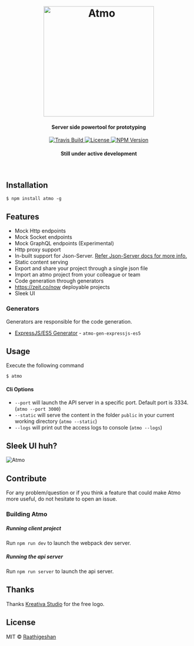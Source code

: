 <h1 align="center">
  <img src="https://raw.githubusercontent.com/Raathigesh/Atmo/master/docs/AtmoLogo.png" alt="Atmo" height="300">
   <br>
  <h4 align="center">Server side powertool for prototyping</h4>
</h1>

<p align="center">
  <a href="https://travis-ci.org/Raathigesh/Atmo">
    <img src="https://img.shields.io/travis/Raathigesh/Atmo.svg?style=flat-square"
         alt="Travis Build">
  </a>
  <a href="https://github.com/Raathigesh/Atmo/blob/master/LICENSE">
    <img src="https://img.shields.io/npm/l/express.svg?maxAge=2592000&style=flat-square"
         alt="License">
  </a>
  <a href="https://www.npmjs.com/package/atmo">
    <img src="https://img.shields.io/npm/v/atmo.svg?style=flat-square"
         alt="NPM Version">
  </a>
   <h4 align="center">Still under active development</h4>
</p>
<br>


## Installation
```
$ npm install atmo -g
```
## Features
- Mock Http endpoints
- Mock Socket endpoints
- Mock GraphQL endpoints (Experimental)
- Http proxy support
- In-built support for Json-Server. [Refer Json-Server docs for more info.](https://github.com/typicode/json-server)
- Static content serving 
- Export and share your project through a single json file
- Import an atmo project from your colleague or team
- Code generation through generators
- https://zeit.co/now deployable projects
- Sleek UI

### Generators
Generators are responsible for the code generation.
- [ExpressJS/ES5 Generator](https://github.com/Raathigesh/AtmoExpressES5Generator) - `atmo-gen-expressjs-es5`

## Usage
Execute the following command
```
$ atmo
```

#### Cli Options
- `--port` will launch the API server in a specific port. Default port is 3334. (`atmo --port 3000`)
- `--static` will serve the content in the folder `public` in your current working directory (`atmo --static`)
- `--logs` will print out the access logs to console (`atmo --logs`)

## Sleek UI huh?
<img src="https://raw.githubusercontent.com/Raathigesh/Atmo/master/docs/AtmoUi.PNG" alt="Atmo" >

## Contribute
For any problem/question or if you think a feature that could make Atmo more useful, do not hesitate to open an issue.

### Building Atmo

##### Running client project
Run `npm run dev` to launch the webpack dev server.

##### Running the api server
Run `npm run server` to launch the api server.

## Thanks
Thanks [Kreativa Studio](http://www.kreativa-studio.com/) for the free logo.

## License
MIT © [Raathigeshan](https://twitter.com/Raathigeshan)

